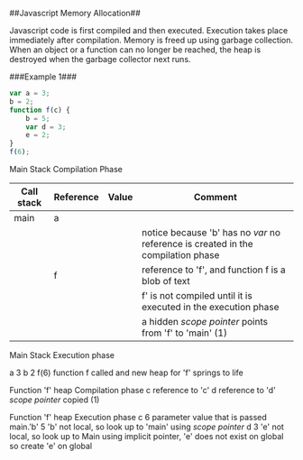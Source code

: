 ##Javascript Memory Allocation##

Javascript code is first compiled and then executed. Execution takes place immediately after compilation. Memory is freed up using garbage collection. When an object or a function can no longer be reached, the heap is destroyed when the garbage collector next runs.

###Example 1###

```javascript
var a = 3;
b = 2;
function f(c) {
    b = 5;
    var d = 3;
    e = 2;
}
f(6);
```





Main Stack
Compilation Phase

| Call stack | Reference | Value | Comment                                                                         |
| ---------- | --------- | ----- | ------------------------------------------------------------------------------- |
|main       | a         |       |                                                                                  |
|           |           |       | notice because 'b' has no *var* no reference is created in the compilation phase |
|           | f         |       | reference to 'f', and function f is a blob of text                               |
|           |           |       | f' is not compiled until it is executed in the execution phase                   |
|           |           |       | a hidden *scope pointer* points from 'f' to 'main' (1)                           |

Main Stack
Execution phase

a                       3
b                       2
f(6)                    function f called and new heap for 'f' springs to life

Function 'f' heap
Compilation phase
c                       reference to 'c'
d                       reference to 'd'
                        *scope pointer* copied (1)

Function 'f' heap
Execution phase
c                       6 parameter value that is passed
main.'b'                5 'b' not local, so look up to 'main' using *scope pointer*
d                       3
                        'e' not local, so look up to Main using implicit pointer, 'e' does not exist on global so create 'e' on global
